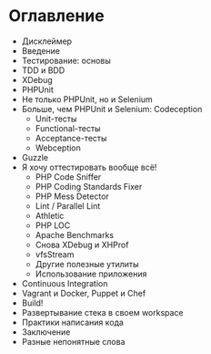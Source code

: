 # Оглавление

 * Дисклеймер
 * Введение
 * Тестирование: основы
 * TDD и BDD
 * XDebug
 * PHPUnit
 * Не только PHPUnit, но и Selenium
 * Больше, чем PHPUnit и Selenium: Codeception
     * Unit-тесты
     * Functional-тесты
     * Acceptance-тесты
     * Webception
 * Guzzle
 * Я хочу оттестировать вообще всё!
     * PHP Code Sniffer
     * PHP Coding Standards Fixer
     * PHP Mess Detector
     * Lint / Parallel Lint
     * Athletic
     * PHP LOC
     * Apache Benchmarks
     * Снова XDebug и XHProf
     * vfsStream
     * Другие полезные утилиты
     * Использование приложения
 * Continuous Integration
 * Vagrant и Docker, Puppet и Chef
 * Build!
 * Развертывание стека в своем workspace
 * Практики написания кода
 * Заключение
 * Разные непонятные слова

